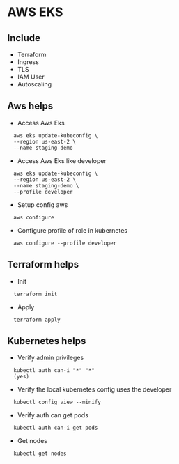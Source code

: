 # AWS EKS
## Include
- Terraform
- Ingress
- TLS
- IAM User
- Autoscaling

## Aws helps
- Access Aws Eks 
```
  aws eks update-kubeconfig \
  --region us-east-2 \
  --name staging-demo
```

- Access Aws Eks like developer
```
  aws eks update-kubeconfig \
  --region us-east-2 \
  --name staging-demo \
  --profile developer
```

- Setup config aws
```
  aws configure
```

- Configure profile of role in kubernetes
```
  aws configure --profile developer
```

## Terraform helps
- Init
```
  terraform init
```

- Apply
```
  terraform apply
```

## Kubernetes helps
- Verify admin privileges
```
  kubectl auth can-i "*" "*"
  (yes)
```

- Verify the local kubernetes config uses the developer
```
  kubectl config view --minify
```

- Verify auth can get pods
```
  kubectl auth can-i get pods
```

- Get nodes
```
  kubectl get nodes
```